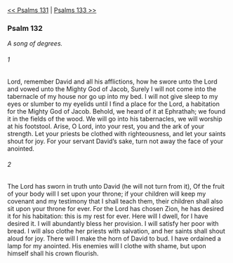 [<< Psalms 131](Psalms%20131)  |  [Psalms 133 >>](Psalms%20133)

### Psalm 132

*A song of degrees.*

###### 1
Lord, remember David and all his afflictions, how he swore unto the Lord and vowed unto the Mighty God of Jacob, Surely I will not come into the tabernacle of my house nor go up into my bed. I will not give sleep to my eyes or slumber to my eyelids until I find a place for the Lord, a habitation for the Mighty God of Jacob. Behold, we heard of it at Ephrathah; we found it in the fields of the wood. We will go into his tabernacles, we will worship at his footstool. Arise, O Lord, into your rest, you and the ark of your strength. Let your priests be clothed with righteousness, and let your saints shout for joy. For your servant David’s sake, turn not away the face of your anointed.

###### 2
The Lord has sworn in truth unto David (he will not turn from it), Of the fruit of your body will I set upon your throne; if your children will keep my covenant and my testimony that I shall teach them, their children shall also sit upon your throne for ever. For the Lord has chosen Zion, he has desired it for his habitation: this is my rest for ever. Here will I dwell, for I have desired it. I will abundantly bless her provision. I will satisfy her poor with bread. I will also clothe her priests with salvation, and her saints shall shout aloud for joy. There will I make the horn of David to bud. I have ordained a lamp for my anointed. His enemies will I clothe with shame, but upon himself shall his crown flourish.